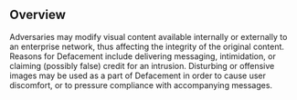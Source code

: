 ## Overview

Adversaries may modify visual content available internally or externally to an enterprise network, thus affecting the integrity of the original content. Reasons for Defacement include delivering messaging, intimidation, or claiming (possibly false) credit for an intrusion. Disturbing or offensive images may be used as a part of Defacement in order to cause user discomfort, or to pressure compliance with accompanying messages.